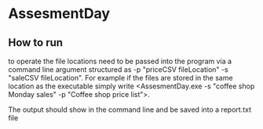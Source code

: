# AssesmentDay
## How to run
to operate the file locations need to be passed into the program via a command line argument structured as -p "priceCSV fileLocation" -s "saleCSV fileLocation". For example if the files are stored in the same location as the executable simply write <AssesmentDay.exe -s "coffee shop Monday sales" -p "Coffee shop price list">.

The output should show in the command line and be saved into a report.txt file
